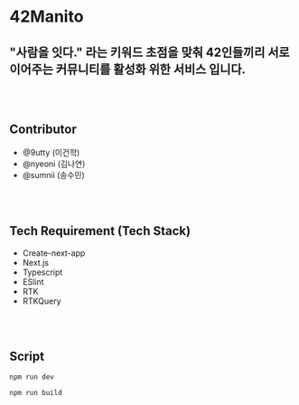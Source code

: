 # 42Manito

## "사람을 잇다." 라는 키워드 초점을 맞춰 42인들끼리 서로 이어주는 커뮤니티를 활성화 위한 서비스 입니다.

<br />
<br />

## Contributor

- @9utty (이건학)
- @nyeoni (김나연)
- @sumnii (송수민)

<br />
<br />

## Tech Requirement (Tech Stack)

- Create-next-app
- Next.js
- Typescript
- ESlint
- RTK
- RTKQuery

<br />
<br />

## Script

```
npm run dev
```

```
npm run build
```
